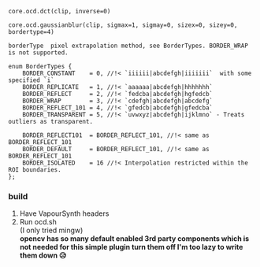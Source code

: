 `core.ocd.dct(clip, inverse=0)`    
```
core.ocd.gaussianblur(clip, sigmax=1, sigmay=0, sizex=0, sizey=0, bordertype=4)

borderType	pixel extrapolation method, see BorderTypes. BORDER_WRAP is not supported.

enum BorderTypes {
    BORDER_CONSTANT    = 0, //!< `iiiiii|abcdefgh|iiiiiii`  with some specified `i`
    BORDER_REPLICATE   = 1, //!< `aaaaaa|abcdefgh|hhhhhhh`
    BORDER_REFLECT     = 2, //!< `fedcba|abcdefgh|hgfedcb`
    BORDER_WRAP        = 3, //!< `cdefgh|abcdefgh|abcdefg`
    BORDER_REFLECT_101 = 4, //!< `gfedcb|abcdefgh|gfedcba`
    BORDER_TRANSPARENT = 5, //!< `uvwxyz|abcdefgh|ijklmno` - Treats outliers as transparent.

    BORDER_REFLECT101  = BORDER_REFLECT_101, //!< same as BORDER_REFLECT_101
    BORDER_DEFAULT     = BORDER_REFLECT_101, //!< same as BORDER_REFLECT_101
    BORDER_ISOLATED    = 16 //!< Interpolation restricted within the ROI boundaries.
};
```    

### build
1. Have VapourSynth headers    
2. Run ocd.sh    
(I only tried mingw)    
**opencv has so many default enabled 3rd party components which is not needed for this simple plugin turn them off I'm too lazy to write them down 😥**    
